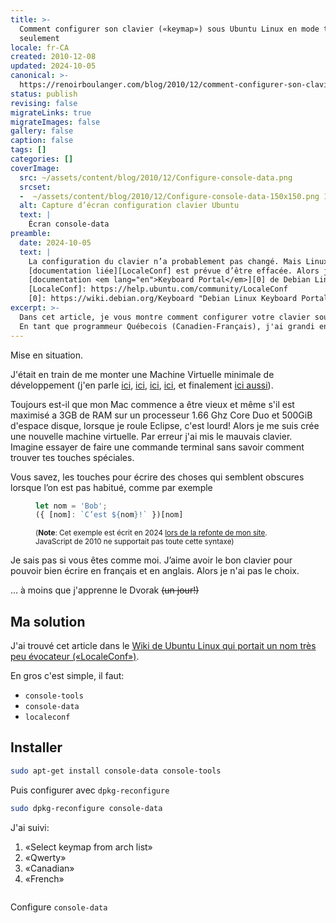 ```yaml
---
title: >-
  Comment configurer son clavier («keymap») sous Ubuntu Linux en mode terminal
  seulement
locale: fr-CA
created: 2010-12-08
updated: 2024-10-05
canonical: >-
  https://renoirboulanger.com/blog/2010/12/comment-configurer-son-clavier-keymap-sous-ubuntu-linux-en-mode-terminal-seulement/
status: publish
revising: false
migrateLinks: true
migrateImages: false
gallery: false
caption: false
tags: []
categories: []
coverImage:
  src: ~/assets/content/blog/2010/12/Configure-console-data.png
  srcset:
  -  ~/assets/content/blog/2010/12/Configure-console-data-150x150.png 150w
  alt: Capture d’écran configuration clavier Ubuntu
  text: |
    Écran console-data
preamble:
  date: 2024-10-05
  text: |
    La configuration du clavier n’a probablement pas changé. Mais Linux est devenu de plus en plus visuel et la
    [documentation liée][LocaleConf] est prévue d’être effacée. Alors j’ira probablement vers la
    [documentation <em lang="en">Keyboard Portal</em>][0] de Debian Linux.
    [LocaleConf]: https://help.ubuntu.com/community/LocaleConf
    [0]: https://wiki.debian.org/Keyboard "Debian Linux Keyboard Portal"
excerpt: >-
  Dans cet article, je vous montre comment configurer votre clavier sous Linux, spécifiquement pour les besoins des programmeurs québécois ou canadiens-français. Cela inclut la prise en charge des lettres accentuées et des caractères spéciaux essentiels pour la programmation.
  En tant que programmeur Québecois (Canadien-Français), j'ai grandi en apprenant à taper au clavier durant mon adolescence. Cela m'a amené à m'habituer non seulement aux lettres accentuées, une disposition essentielle pour moi lors de chaque moment que je suis devant un clavier.
---
```


Mise en situation.

J'était en train de me monter une Machine Virtuelle minimale de développement (j'en parle [ici](/blog/2010/07/installer-une-machine-virtuelle-linux-roulant-dans-vmware-fusion-sous-mac-os-x/ "Installer une Machine Virtuelle Linux roulant dans VMware Fusion sous Mac OS X"), [ici](/blog/2009/09/une-vm-linux-qui-sert-au-developpement-php-5-3-avec-eclipse-partie-iii/ "Une VM Linux qui sert au développement PHP 5.3 avec Eclipse – partie 3"), [ici](/blog/2009/09/une-vm-linux-qui-sert-au-developpement-php-5-3-avec-eclipse-partie-ii/ "Une VM Linux qui sert au développement PHP 5.3 avec Eclipse – partie 2"), [ici](/blog/2009/09/une-vm-linux-qui-sert-au-developpement-php-5-3-avec-eclipse-partie-i/ "Une VM Linux qui sert au développement PHP 5.3 avec Eclipse – partie I"), et finalement [ici aussi](/blog/2007/11/mon-espace-de-travail/ "Mon espace de travail buntu Linux qui roule et VMWare Server fait rouler la machine de developpement")).

Toujours est-il que mon Mac commence a être vieux et même s'il est maximisé a 3GB de RAM sur un processeur 1.66 Ghz Core Duo et 500GiB d'espace disque, lorsque je roule Eclipse, c'est lourd! Alors je me suis crée une nouvelle machine virtuelle. Par erreur j'ai mis le mauvais clavier. Imagine essayer de faire une commande terminal sans savoir comment trouver tes touches spéciales.

Vous savez, les touches pour écrire des choses qui semblent obscures lorsque l’on est pas habitué, comme par exemple

<!--#TODO-inline-edit-->
<figure>

```js
let nom = 'Bob';
({ [nom]: `C’est ${nom}!` })[nom]
```
  <figcaption>
  <small>

(**Note**: Cet exemple est écrit en 2024 [lors de la refonte de mon site](/blog/2024/10/refonte-majeure-de-mon-site-web). JavaScript de 2010 ne supportait pas toute cette syntaxe)

  </small>
  </figcaption>
</figure>

Je sais pas si vous êtes comme moi. J’aime avoir le bon clavier pour pouvoir bien écrire en français et en anglais. Alors je n'ai pas le choix.

... à moins que j'apprenne le Dvorak <del>(un jour!)</del>

## Ma solution

J'ai trouvé cet article dans le [Wiki de Ubuntu Linux qui portait un nom très peu évocateur («LocaleConf»)](https://help.ubuntu.com/community/LocaleConf "LocaleConf  you need to change the language and keyboard configuration, follow these instructions").

En gros c'est simple, il faut:

*   `console-tools`
*   `console-data`
*   `localeconf`

## Installer

```sh
sudo apt-get install console-data console-tools
```

Puis configurer avec `dpkg-reconfigure`

```sh
sudo dpkg-reconfigure console-data
```

J'ai suivi:

1.  «Select keymap from arch list»
2.  «Qwerty»
3.  «Canadian»
4.  «French»


<div style="overflow:hidden;clear:both;" class="thumbnails gallery flex flex-row flex-wrap">

<app-image class="w-1/3" src="~/assets/content/blog/2010/12/Configure-console-data.png" data-smaller-src="~/assets/content/blog/2010/12/Configure-console-data-150x150.png" alt="Console text base user interface" figcaption=" ">

Configure `console-data`

</app-image>
<app-image class="w-1/3" src="~/assets/content/blog/2010/12/Configure_console-data_Keyboard_variant_french.png" data-smaller-src="~/assets/content/blog/2010/12/Configure_console-data_Keyboard_variant_french-150x150.png" alt="Console text base user interface" figcaption=" ">

</app-image>
<app-image class="w-1/3" src="~/assets/content/blog/2010/12/Configure_console-data_specify_layout_family.png" data-smaller-src="~/assets/content/blog/2010/12/Configure_console-data_specify_layout_family-150x150.png" alt="Console text base user interface" figcaption=" ">

</app-image>
<app-image class="w-1/3" src="~/assets/content/blog/2010/12/Configuring_console-data_Keyboard_layout_Canadian.png" data-smaller-src="~/assets/content/blog/2010/12/Configuring_console-data_Keyboard_layout_Canadian-150x150.png" alt="Console text base user interface" figcaption=" ">

</app-image>
</div>

